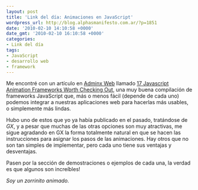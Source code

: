 ```yaml
---
layout: post
title: 'Link del día: Animaciones en JavaScript'
wordpress_url: http://blog.alphasmanifesto.com.ar/?p=1851
date: '2010-02-10 14:10:58 +0000'
date_gmt: '2010-02-10 16:10:58 +0000'
categories:
- Link del día
tags:
- JavaScript
- desarrollo web
- framework
---
```


Me encontré con un artículo en [Adminx Web](http://www.admixweb.com/) llamado [17 Javascript Animation Frameworks Worth Checking Out](http://www.admixweb.com/2010/01/07/17-javascript-animation-frameworks-worth-to-seing/), una muy buena compilación de frameworks JavaScript que, más o menos fácil (depende de cada uno) podemos integrar a nuestras aplicaciones web para hacerlas más usables, o simplemente más lindas.

Hubo uno de estos que yo ya había publicado en el pasado, tratándose de _GX_, y a pesar que muchas de las otras opciones son muy atractivas, me sigue agradando en GX la forma totalmente natural en que se hacen las instrucciones para asignar los pasos de las animaciones. Hay otros que no son tan simples de implementar, pero cada uno tiene sus ventajas y desventajas.

Pasen por la sección de demostraciones o ejemplos de cada una, la verdad es que algunos son increíbles!

_Soy un zorrinito animado._
